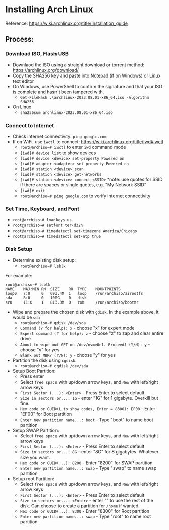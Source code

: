 # Installing Arch Linux
Reference: https://wiki.archlinux.org/title/Installation_guide

## Process:

### Download ISO, Flash USB
- Downlaod the ISO using a straight download or torrent method: https://archlinux.org/download/
- Copy the SHA256 key and paste into Notepad (if on Windows) or Linux text editor
- On Windows, use PowerShell to confirm the signature and that your ISO is complete and hasn't been tampered with.
  - `Get-FileHash .\archlinux-2023.08.01-x86_64.iso -Algorithm SHA256`
- On Linux
  - `sha256sum archlinux-2023.08.01-x86_64.iso`

### Connect to Internet

- Check internet connectivity: `ping google.com`
- If on WiFi, use `iwctl` to connect: https://wiki.archlinux.org/title/Iwd#iwctl
  - `root@archiso~# iwctl` to enter `iwd` command mode
  - `[iwd]# device list` to show devices
  - `[iwd]# device <device> set-property Powered on`
  - `[iwd]# adapter <adapter> set-property Powered on`
  - `[iwd]# station <device> scan`
  - `[iwd]# station <device> get-networks`
  - `[iwd]# station <device> connect <SSID>` *note: use quotes for SSID if there are spaces or single quotes, e.g. "My Network SSID"
  - `[iwd]# exit`
  - `root@archiso~# ping google.com` to verify internet connectivity

### Set Time, Keyboard, and Font

- `root@archiso~# loadkeys us`
- `root@archiso~# setfont ter-d32n`
- `root@archiso~# timedatectl set-timezone America/Chicago`
- `root@archiso~# timedatectl set-ntp true`

### Disk Setup

- Determine existing disk setup:
  - `root@archiso~# lsblk`
    
For example:
```
root@archiso~# lsblk
NAME    MAJ:MIN RM  SIZE    RO  TYPE    MOUNTPOINTS
loop0   7:0     0   693.4M  1   loop    /run/archiso/airootfs
sda     8:0     0   100G    0   disk    
sr0     11:0    1   813.3M  0   rom     /run/archiso/bootmr
```
- Wipe and prepare the chosen disk with `gdisk`. In the example above, it would be `sda`
  - `root@archiso~# gdisk /dev/sda`
  - `Command (? for help): x` - choose "x" for expert mode
  - `Expert command (? for help): z` - choose "z" to zap and clear entire drive
  - `About to wipe out GPT on /dev/nvme0n1. Proceed? (Y/N): y` - choose "y" for yes
  - `Blank out MBR? (Y/N): y` - choose "y" for yes
- Partition the disk using `cgdisk`.
  - `root@archiso~# cgdisk /dev/sda`
- Setup Boot Partition:
  - Press enter
  - Select `free space` with up/down arrow keys, and `New` with left/right arrow keys
  - `First Sector (...): <Enter>` - Press Enter to select default
  - `Size in sectors or...: 1G` - enter "1G" for 1 gigabyte. Overkill but fine.
  - `Hex code or GUID(L to show codes, Enter = 8300): EF00` - Enter "EF00" for Boot partition
  - `Enter new partition name...: boot` - Type "boot" to name boot partition
- Setup SWAP Partition:
  - Select `free space` with up/down arrow keys, and `New` with left/right arrow keys
  - `First Sector (...): <Enter>` - Press Enter to select default
  - `Size in sectors or...: 8G` - enter "8G" for 8 gigabytes. Whatever size you want.
  - `Hex code or GUID(...): 8200` - Enter "8200" for SWAP partition
  - `Enter new partition name...: swap` - Type "swap" to name swap partition
- Setup root Partition:
  - Select `free space` with up/down arrow keys, and `New` with left/right arrow keys
  - `First Sector (...): <Enter>` - Press Enter to select default
  - `Size in sectors or...: <Enter>` - enter "<Enter>" to use the rest of the disk. Can choose to create a partition for `/home` if wanted.
  - `Hex code or GUID(...): 8300` - Enter "8300" for Root partition
  - `Enter new partition name...: swap` - Type "root" to name root partition
